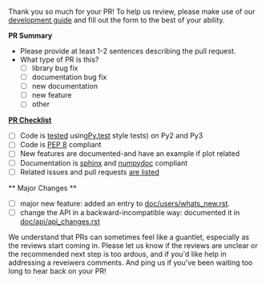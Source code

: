 Thank you so much for your PR! To help us review, please make use of our 
[development guide](http://matplotlib.org/devel/index.html) and fill out the form to the best of your ability. 

**PR Summary**

- Please provide at least 1-2 sentences describing the pull request. 
- What type of PR is this?
    - [ ] library bug fix 
    - [ ] documentation bug fix
    - [ ] new documentation
    - [ ] new feature
    - [ ] other

**[PR Checklist](http://matplotlib.org/devel/coding_guide.html#pull-request-checklist)**
- [ ] Code is [tested](http://matplotlib.org/devel/testing.html#testing) using[Py.test](https://docs.pytest.org/en/latest/) style tests) on Py2 and Py3
- [ ] Code is [PEP 8](https://www.python.org/dev/peps/pep-0008/) compliant 
- [ ] New features are documented-and have an example if plot related
- [ ] Documentation is [sphinx](http://matplotlib.org/devdocs/devel/documenting_mpl.html) and [numpydoc](https://github.com/numpy/numpy/blob/master/doc/HOWTO_DOCUMENT.rst.txt) compliant
- [ ] Related issues and pull requests [are listed](https://help.github.com/articles/autolinked-references-and-urls/)

** Major Changes **
- [ ] major new feature: added an entry to [doc/users/whats_new.rst](../doc/users/whats_new).
- [ ] change the API in a backward-incompatible way: documented it in [doc/api/api_changes.rst](../doc/api/api_changes)

We understand that PRs can sometimes feel like a guantlet, especially as the reviews start coming in. Please let us know 
if the reviews are unclear or the recommended next step is too ardous, and if you'd like help in addressing a reveiwers 
comments. And ping us if you've been waiting too long to hear back on your PR!
